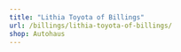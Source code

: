 ```yaml
---
title: "Lithia Toyota of Billings"
url: /billings/lithia-toyota-of-billings/
shop: Autohaus
---
```

